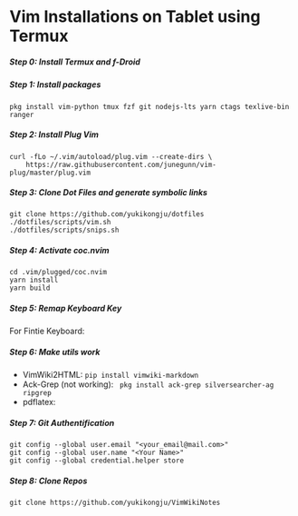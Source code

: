 # Vim Installations on Tablet using Termux

##### Step 0: Install Termux and f-Droid

##### Step 1: Install packages

```
pkg install vim-python tmux fzf git nodejs-lts yarn ctags texlive-bin ranger
```

##### Step 2: Install Plug Vim

```
curl -fLo ~/.vim/autoload/plug.vim --create-dirs \
    https://raw.githubusercontent.com/junegunn/vim-plug/master/plug.vim

```

##### Step 3: Clone Dot Files and generate symbolic links

```
git clone https://github.com/yukikongju/dotfiles
./dotfiles/scripts/vim.sh
./dotfiles/scripts/snips.sh
```

##### Step 4: Activate coc.nvim

```
cd .vim/plugged/coc.nvim
yarn install
yarn build
```

##### Step 5: Remap Keyboard Key

For Fintie Keyboard:

##### Step 6: Make utils work

- VimWiki2HTML: `` pip install vimwiki-markdown ``
- Ack-Grep (not working): `` pkg install ack-grep silversearcher-ag ripgrep`` 
- pdflatex:

##### Step 7: Git Authentification

```
git config --global user.email "<your_email@mail.com>"
git config --global user.name "<Your Name>"
git config --global credential.helper store
```

##### Step 8: Clone Repos

```
git clone https://github.com/yukikongju/VimWikiNotes
```

